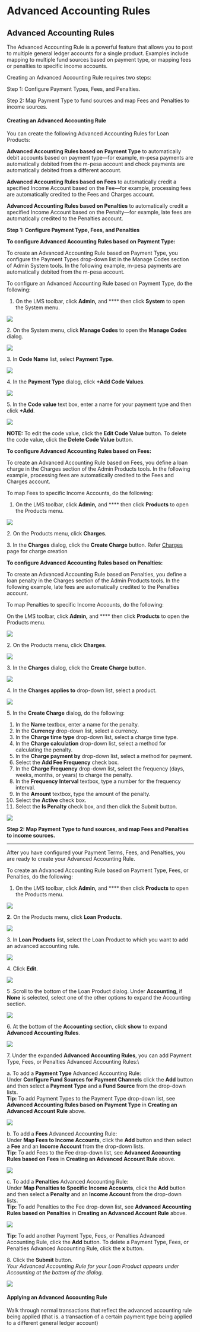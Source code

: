 # Advanced Accounting Rules

## Advanced Accounting Rules <a href="#title-text" id="title-text"></a>

The Advanced Accounting Rule is a powerful feature that allows you to post to multiple general ledger accounts for a single product. Examples include mapping to multiple fund sources based on payment type, or mapping fees or penalties to specific income accounts.

Creating an Advanced Accounting Rule requires two steps:

Step 1: Configure Payment Types, Fees, and Penalties.

Step 2: Map Payment Type to fund sources and map Fees and Penalties to income sources.

#### Creating an Advanced Accounting Rule <a href="#advancedaccountingrules-creatinganadvancedaccountingrule" id="advancedaccountingrules-creatinganadvancedaccountingrule"></a>

You can create the following Advanced Accounting Rules for Loan Products:

**Advanced Accounting Rules based on** **Payment Type** to automatically debit accounts based on payment type—for example, m-pesa payments are automatically debited from the m-pesa account and check payments are automatically debited from a different account.

**Advanced Accounting Rules based on Fees** to automatically credit a specified Income Account based on the Fee—for example, processing fees are automatically credited to the Fees and Charges account.

**Advanced Accounting Rules based on Penalties** to automatically credit a specified Income Account based on the Penalty—for example, late fees are automatically credited to the Penalties account.

**Step 1: Configure Payment Type, Fees, and Penalties**

**To configure Advanced Accounting Rules based on Payment Type:**

To create an Advanced Accounting Rule based on Payment Type, you configure the Payment Types drop-down list in the Manage Codes section of Admin System tools. In the following example, m-pesa payments are automatically debited from the m-pesa account.

To configure an Advanced Accounting Rule based on Payment Type, do the following:

1. On the LMS toolbar, click **Admin,** and **** then click **System** to open the System menu.

![](<../../.gitbook/assets/Screenshot from 2020-07-22 12-21-51.png>)

2\. On the System menu, click **Manage Codes** to open the **Manage Codes** dialog.

![](../../.gitbook/assets/Screenshot20.png)

3\. In **Code Name** list, select **Payment Type**.

![](../../.gitbook/assets/Screenshot116.png)

4\. In the **Payment Type** dialog, click **+Add Code Values**.

![](../../.gitbook/assets/Screenshot117.png)

5\. In the **Code value** text box, enter a name for your payment type and then click **+Add**.

![](../../.gitbook/assets/Screenshot118.png)



**NOTE:** To edit the code value, click the **Edit Code Value** button. To delete the code value, click the **Delete Code Value** button.

**To configure Advanced Accounting Rules based on Fees:**

To create an Advanced Accounting Rule based on Fees, you define a loan charge in the Charges section of the Admin Products tools. In the following example, processing fees are automatically credited to the Fees and Charges account.

To map Fees to specific Income Accounts, do the following:

1. On the LMS toolbar, click **Admin,** and **** then click **Products** to open the Products menu.

![](<../../.gitbook/assets/Screenshot from 2020-07-22 12-28-29.png>)

2\. On the Products menu, click **Charges**.

3\. In the **Charges** dialog, click the **Create Charge** button. Refer [Charges](../../admin/products-1/charges.md) page for charge creation

**To configure Advanced Accounting Rules based on Penalties:**

To create an Advanced Accounting Rule based on Penalties, you define a loan penalty in the Charges section of the Admin Products tools. In the following example, late fees are automatically credited to the Penalties account.

&#x20;To map Penalties to specific Income Accounts, do the following:

On the LMS toolbar, click **Admin,** and **** then click **Products** to open the Products menu.&#x20;

![](<../../.gitbook/assets/Screenshot from 2020-07-22 12-28-29 (1).png>)

2\. On the Products menu, click **Charges**.

![](../../.gitbook/assets/Screenshot21.png)

3\. In the **Charges** dialog, click the **Create Charge** button.

![](../../.gitbook/assets/Screenshot22.png)

4\. In the **Charges applies to** drop-down list, select a product.

![](<../../.gitbook/assets/Screenshot from 2020-07-22 12-33-45.png>)

5\. In the **Create Charge** dialog, do the following:



1. In the **Name** textbox, enter a name for the penalty.
2. In the **Currency** drop-down list, select a currency.
3. In the **Charge time type** drop-down list, select a charge time type.
4. In the **Charge calculation** drop-down list, select a method for calculating the penalty.
5. In the **Charge payment by** drop-down list, select a method for payment.
6. Select the **Add Fee Frequency** check box.
7. In the **Charge Frequency** drop-down list, select the frequency (days, weeks, months, or years) to charge the penalty.
8. In the **Frequency** **Interval** textbox, type a number for the frequency interval.
9. In the **Amount** textbox, type the amount of the penalty.
10. Select the **Active** check box.
11. Select the **Is Penalty** check box, and then click the Submit button.

![](../../.gitbook/assets/Screenshot119.png)

**Step 2: Map Payment Type to fund sources, and map Fees and Penalties to income sources.**

****

After you have configured your Payment Terms, Fees, and Penalties, you are ready to create your Advanced Accounting Rule.

To create an Advanced Accounting Rule based on Payment Type, Fees, or Penalties, do the following:

1. On the LMS toolbar, click **Admin,** and **** then click **Products** to open the Products menu.

![](<../../.gitbook/assets/Screenshot from 2020-07-22 12-28-29.png>)

**2.** On the Products menu, click **Loan Products**.

![](<../../.gitbook/assets/Screenshot (1).png>)

3\. In **Loan Products** list, select the Loan Product to which you want to add an advanced accounting rule.

![](../../.gitbook/assets/Screenshot121.png)

4\. Click **Edit**.

![](../../.gitbook/assets/Screenshot122.png)

5 .Scroll to the bottom of the Loan Product dialog. Under **Accounting**, if **None** is selected, select one of the other options to expand the Accounting section.

![](<../../.gitbook/assets/Screenshot from 2020-07-15 17-31-06 (3).png>)

6\. At the bottom of the **Accounting** section, click **show** to expand **Advanced Accounting Rules**.

![](../../.gitbook/assets/Screenshot123.png)

7\. Under the expanded **Advanced Accounting Rules**, you can add Payment Type, Fees, or Penalties Advanced Accounting Rules:\


a. To add a **Payment Type** Advanced Accounting Rule:\
Under **Configure Fund Sources for Payment Channels** click the **Add** button and then select a **Payment Type** and a **Fund Source** from the drop-down lists.\
**Tip:** To add Payment Types to the Payment Type drop-down list, see **Advanced Accounting Rules based on** **Payment Type** in **Creating an Advanced Account Rule** above.

![](../../.gitbook/assets/Screenshot124.png)

b. To add a **Fees** Advanced Accounting Rule:\
Under **Map Fees to Income Accounts**, click the **Add** button and then select a **Fee** and an **Income Account** from the drop-down lists.\
**Tip:** To add Fees to the Fee drop-down list, see **Advanced Accounting Rules based on** **Fees** in **Creating an Advanced Account Rule** above.

![](../../.gitbook/assets/Screenshot126.png)

c. To add a **Penalties** Advanced Accounting Rule:\
Under **Map Penalties to Specific Income Accounts**, click the **Add** button and then select a **Penalty** and an **Income Account** from the drop-down lists.\
**Tip:** To add Penalties to the Fee drop-down list, see **Advanced Accounting Rules based on** **Penalties** in **Creating an Advanced Account Rule** above.

![](<../../.gitbook/assets/Screenshot from 2020-07-23 12-42-21.png>)

**Tip:** To add another Payment Type, Fees, or Penalties Advanced Accounting Rule, click the **Add** button. To delete a Payment Type, Fees, or Penalties Advanced Accounting Rule, click the **x** button.

8\. Click the **Submit** button.\
_Your Advanced Accounting Rule for your Loan Product appears under Accounting at the bottom of the dialog._&#x20;

![](../../.gitbook/assets/Screenshot127.png)

#### Applying an Advanced Accounting Rule <a href="#advancedaccountingrules-applyinganadvancedaccountingrule" id="advancedaccountingrules-applyinganadvancedaccountingrule"></a>

Walk through normal transactions that reflect the advanced accounting rule being applied (that is. a transaction of a certain payment type being applied to a different general ledger account)&#x20;



